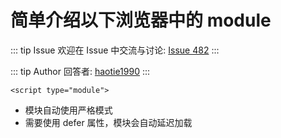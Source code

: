 # 简单介绍以下浏览器中的 module



::: tip Issue 
 欢迎在 Issue 中交流与讨论: [Issue 482](https://github.com/shfshanyue/Daily-Question/issues/482) 
:::

::: tip Author 
回答者: [haotie1990](https://github.com/haotie1990) 
:::

`<script type="module">`

- 模块自动使用严格模式
- 需要使用 defer 属性，模块会自动延迟加载
